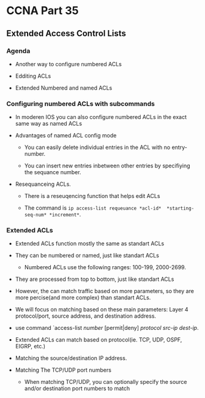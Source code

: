 # CCNA Part 35

## Extended Access Control Lists

### Agenda

* Another way to configure numbered ACLs

* Edditing ACLs

* Extended Numbered and named ACLs

### Configuring numbered ACLs with subcommands

* In moderen IOS you can also configure numbered ACLs in the exact same way as named ACLs

* Advantages of named ACL config mode

    * You can easily delete individual entries in the ACL with no entry-number.

    * You can insert new entries inbetween other entries by specifiying the sequance number.

* Resequanceing ACLs.

    * There is a reseuqencing function that helps edit ACLs

    * The command is `ip access-list requeuance *acl-id*  *starting-seq-num* *increment*`.

### Extended ACLs

* Extended ACLs function mostly the same as standart ACLs

* They can be numbered or named, just like standart ACLs

    * Numbered ACLs use the following ranges: 100-199, 2000-2699.

* They are processed from top to bottom, just like standart ACLs

* However, the can match traffic based on more parameters, so they are more percise(and more complex) than standart ACLs.

* We will focus on matching based on these main parameters: Layer 4 protocol/port, source address, and destination address.

* use command `access-list *number* [permit|deny] *protocol* *src-ip* *dest-ip*.

* Extended ACLs can match based on protocol(ie. TCP, UDP, OSPF, EIGRP, etc.)

* Matching the source/destination IP address.

* Matching The TCP/UDP port numbers

    * When matching TCP/UDP, you can optionally specify the source and/or destination port numbers to match

